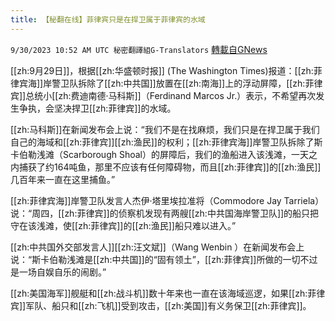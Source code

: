 ```yaml
---
title: 【秘翻在线】菲律宾只是在捍卫属于菲律宾的水域
---
```

`9/30/2023 10:52 AM UTC 秘密翻譯組G-Translators` [轉載自GNews](https://gnews.org/articles/1759973)

[[zh:9月29日]]，根据[[zh:华盛顿时报]] (The Washington Times)报道：[[zh:菲律宾海]]岸警卫队拆除了[[zh:中共国]]放置在[[zh:南海]]上的浮动屏障，[[zh:菲律宾]]总统小[[zh:费迪南德·马科斯]]（Ferdinand Marcos Jr.）表示，不希望再次发生争执，会坚决捍卫[[zh:菲律宾]]的水域。

[[zh:马科斯]]在新闻发布会上说：“我们不是在找麻烦，我们只是在捍卫属于我们自己的海域和[[zh:菲律宾]][[zh:渔民]]的权利；[[zh:菲律宾海]]岸警卫队拆除了斯卡伯勒浅滩（Scarborough Shoal）的屏障后，我们的渔船进入该浅滩，一天之内捕获了约164吨鱼，那里不应该有任何障碍物，而且[[zh:菲律宾]]的[[zh:渔民]]几百年来一直在这里捕鱼。”

[[zh:菲律宾海]]岸警卫队发言人杰伊·塔里埃拉准将（Commodore Jay Tarriela）说：“周四，[[zh:菲律宾]]的侦察机发现有两艘[[zh:中共国海岸警卫队]]的船只把守在该浅滩，使[[zh:菲律宾]]的[[zh:渔民]]船只难以进入。”

[[zh:中共国外交部发言人]][[zh:汪文斌]]（Wang Wenbin ）在新闻发布会上说：“斯卡伯勒浅滩是[[zh:中共国]]的“固有领土”，[[zh:菲律宾]]所做的一切不过是一场自娱自乐的闹剧。”

[[zh:美国海军]]舰艇和[[zh:战斗机]]数十年来也一直在该海域巡逻，如果[[zh:菲律宾]]军队、船只和[[zh:飞机]]受到攻击，[[zh:美国]]有义务保卫[[zh:菲律宾]]。
